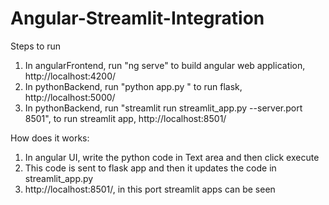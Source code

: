 # Angular-Streamlit-Integration

Steps to run

1. In angularFrontend, run "ng serve" to build angular web application, http://localhost:4200/
2. In pythonBackend, run "python app.py " to run flask, http://localhost:5000/
3. In pythonBackend, run "streamlit run streamlit_app.py --server.port 8501", to run streamlit app, http://localhost:8501/

How does it works:

1. In angular UI, write the python code in Text area and then click execute
2. This code is sent to flask app and then it updates the code in streamlit_app.py
3. http://localhost:8501/, in this port streamlit apps can be seen
